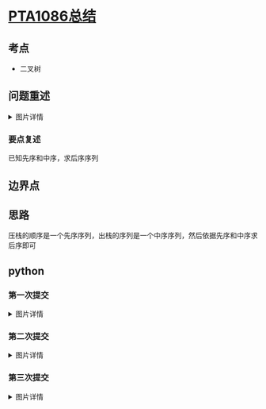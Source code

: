 # [PTA1086总结](https://pintia.cn/problem-sets/994805342720868352/problems/994805380754817024)
## 考点
+ 二叉树


## 问题重述
<details><summary>图片详情</summary><img src="https://raw.githubusercontent.com/ednow/cloudimg/main/githubio/20210813165823.png" alt="找不到图片(Image not found)" onerror="this.onerror=null;this.src='https://gitee.com/ednow/cloudimg/raw/main/githubio/20210813165823.png';" /></details>

### 要点复述
已知先序和中序，求后序序列

## 边界点


## 思路
压栈的顺序是一个先序序列，出栈的序列是一个中序序列，然后依据先序和中序求后序即可

## python

### 第一次提交

<details><summary>图片详情</summary><img src="https://raw.githubusercontent.com/ednow/cloudimg/main/githubio/20210814112555.png" alt="找不到图片(Image not found)" onerror="this.onerror=null;this.src='https://gitee.com/ednow/cloudimg/raw/main/githubio/20210814112555.png';" /></details>

### 第二次提交

<details><summary>图片详情</summary><img src="https://raw.githubusercontent.com/ednow/cloudimg/main/githubio/20210814160509.png" alt="找不到图片(Image not found)" onerror="this.onerror=null;this.src='https://gitee.com/ednow/cloudimg/raw/main/githubio/20210814160509.png';" /></details>

### 第三次提交
<details><summary>图片详情</summary><img src="https://raw.githubusercontent.com/ednow/cloudimg/main/githubio/20210814161342.png" alt="找不到图片(Image not found)" onerror="this.onerror=null;this.src='https://gitee.com/ednow/cloudimg/raw/main/githubio/20210814161342.png';" /></details>

